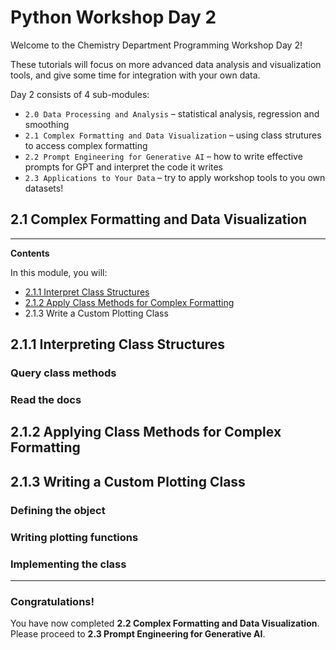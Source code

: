 # Python Workshop Day 2 
Welcome to the Chemistry Department Programming Workshop Day 2!  
   
These tutorials will focus on more advanced data analysis and visualization tools, and give some time for integration with your own data.
  
Day 2 consists of 4 sub-modules:  
* `2.0 Data Processing and Analysis` – statistical analysis, regression and smoothing  
* `2.1 Complex Formatting and Data Visualization` – using class strutures to access complex formatting 
* `2.2 Prompt Engineering for Generative AI` – how to write effective prompts for GPT and interpret the code it writes
* `2.3 Applications to Your Data` – try to apply workshop tools to you own datasets!

## 2.1 Complex Formatting and Data Visualization
---

**Contents**  
  
In this module, you will:
 * [2.1.1 Interpret Class Structures](#installing-python)
 * [2.1.2 Apply Class Methods for Complex Formatting](#installing-a-package-manager)
 * 2.1.3 Write a Custom Plotting Class


## 2.1.1 Interpreting Class Structures
### Query class methods
### Read the docs
## 2.1.2 Applying Class Methods for Complex Formatting
###
## 2.1.3 Writing a Custom Plotting Class
### Defining the object
### Writing plotting functions
### Implementing the class

 
  
---
### Congratulations!  
You have now completed **2.2 Complex Formatting and Data Visualization**.  
Please proceed to **2.3 Prompt Engineering for Generative AI**.